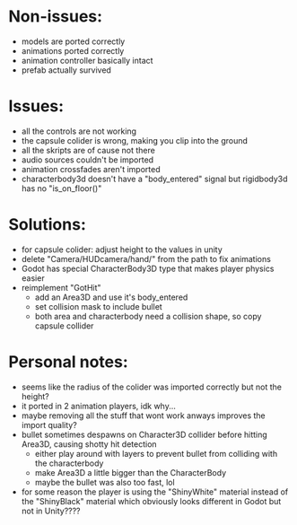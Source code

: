 # Non-issues:

- models are ported correctly
- animations ported correctly
- animation controller basically intact
- prefab actually survived

# Issues:
    
- all the controls are not working
- the capsule colider is wrong, making you clip into the ground
- all the skripts are of cause not there
- audio sources couldn't be imported
- animation crossfades aren't imported
- characterbody3d doesn't have a "body_entered" signal but rigidbody3d has no "is_on_floor()"

# Solutions:

- for capsule colider: adjust height to the values in unity
- delete "Camera/HUDcamera/hand/" from the path to fix animations
- Godot has special CharacterBody3D type that makes player physics easier
- reimplement "GotHit"
    - add an Area3D and use it's body_entered
    - set collision mask to include bullet
    - both area and characterbody need a collision shape, so copy capsule collider
        
# Personal notes:

- seems like the radius of the colider was imported correctly but not the height?
- it ported in 2 animation players, idk why...
- maybe removing all the stuff that wont work anways improves the import quality?
- bullet sometimes despawns on Character3D collider before hitting Area3D, causing shotty hit detection
    - either play around with layers to prevent bullet from colliding with the characterbody
    - make Area3D a little bigger than the CharacterBody
    - maybe the bullet was also too fast, lol
- for some reason the player is using the "ShinyWhite" material instead of the "ShinyBlack" material which obviously looks different in Godot but not in Unity????